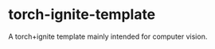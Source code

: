 torch-ignite-template
========================

A torch+ignite template mainly intended for computer vision.
